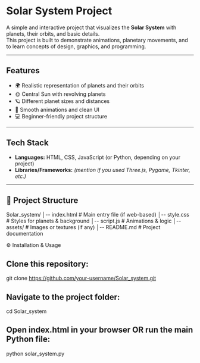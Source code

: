 #  Solar System Project

A simple and interactive project that visualizes the **Solar System** with planets, their orbits, and basic details.  
This project is built to demonstrate animations, planetary movements, and to learn concepts of design, graphics, and programming.

---

##  Features
- 🌍 Realistic representation of planets and their orbits  
- 🌞 Central Sun with revolving planets  
- 🪐 Different planet sizes and distances  
- 🎨 Smooth animations and clean UI  
- 💻 Beginner-friendly project structure  

---

##  Tech Stack
- **Languages:** HTML, CSS, JavaScript (or Python, depending on your project)  
- **Libraries/Frameworks:** _(mention if you used Three.js, Pygame, Tkinter, etc.)_  

---

## 📂 Project Structure

Solar_system/
│-- index.html        # Main entry file (if web-based)
│-- style.css         # Styles for planets & background
│-- script.js         # Animations & logic
│-- assets/           # Images or textures (if any)
│-- README.md         # Project documentation


⚙️ Installation & Usage

##  Clone this repository:

git clone https://github.com/your-username/Solar_system.git

##  Navigate to the project folder:

cd Solar_system

## Open index.html in your browser OR run the main Python file:

python solar_system.py
